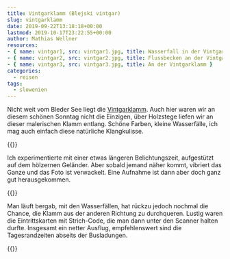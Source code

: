 ```yaml
---
title: Vintgarklamm (Blejski vintgar)
slug: vintgarklamm
date: 2019-09-22T13:18:18+00:00
lastmod: 2019-10-17T23:22:55+00:00
author: Mathias Wellner
resources: 
- { name: vintgar1, src: vintgar1.jpg, title: Wasserfall in der Vintgarklamm }
- { name: vintgar2, src: vintgar2.jpg, title: Flussbecken an der Vintgarklamm }
- { name: vintgar3, src: vintgar3.jpg, title: An der Vintgarklamm }
categories:
  - reisen
tags:
  - slowenien
---
```

Nicht weit vom Bleder See liegt die [Vintgarklamm](https://de.wikipedia.org/wiki/Vintgarklamm). Auch hier waren wir an diesem schönen Sonntag nicht die Einzigen, über Holzstege liefen wir an dieser malerischen Klamm entlang. Schöne Farben, kleine Wasserfälle, ich mag auch einfach diese natürliche Klangkulisse. 
<!--more-->

{{<responsive-image name="vintgar1" class="wide">}}

Ich experimentierte mit einer etwas längeren Belichtungszeit, aufgestützt auf dem hölzernen Geländer. Aber sobald jemand näher kommt, vibriert das Ganze und das Foto ist verwackelt. Eine Aufnahme ist dann aber doch ganz gut herausgekommen. 

{{<responsive-image name="vintgar2">}}

Man läuft bergab, mit den Wasserfällen, hat rückzu jedoch nochmal die Chance, die Klamm aus der anderen Richtung zu durchqueren. Lustig waren die Eintrittskarten mit Strich-Code, die man dann unter den Scanner halten durfte. Insgesamt ein netter Ausflug, empfehlenswert sind die Tagesrandzeiten abseits der Busladungen. 

{{<responsive-image name="vintgar3">}}